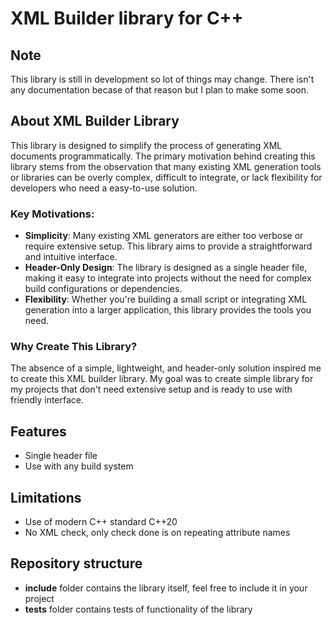# XML Builder library for C++

## Note

This library is still in development so lot of things may change. There isn't any documentation becase of that reason but I plan to make some soon.

## About XML Builder Library

This library is designed to simplify the process of generating XML documents programmatically. The primary motivation behind creating this library stems from the observation that many existing XML generation tools or libraries can be overly complex, difficult to integrate, or lack flexibility for developers who need a easy-to-use solution.

### Key Motivations:
- **Simplicity**: Many existing XML generators are either too verbose or require extensive setup. This library aims to provide a straightforward and intuitive interface.
- **Header-Only Design**: The library is designed as a single header file, making it easy to integrate into projects without the need for complex build configurations or dependencies.
- **Flexibility**: Whether you're building a small script or integrating XML generation into a larger application, this library provides the tools you need.

### Why Create This Library?

The absence of a simple, lightweight, and header-only solution inspired me to create this XML builder library. My goal was to create simple library for my projects that don't need extensive setup and is ready to use with friendly interface.

## Features

- Single header file
- Use with any build system

## Limitations

- Use of modern C++ standard C++20
- No XML check, only check done is on repeating attribute names

## Repository structure

- **include** folder contains the library itself, feel free to include it in your project
- **tests** folder contains tests of functionality of the library
